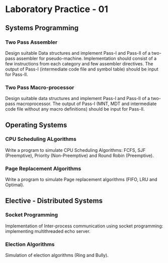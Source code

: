 # Laboratory Practice - 01

## Systems Programming

### Two Pass Assembler
Design suitable Data structures and implement Pass-I and Pass-II of a two-pass assembler for
pseudo-machine. Implementation should consist of a few instructions from each category and
few assembler directives. The output of Pass-I (intermediate code file and symbol table) should
be input for Pass-II.

### Two Pass Macro-processor
Design suitable data structures and implement Pass-I and Pass-II of a two-pass macroprocessor. The output of Pass-I (MNT, MDT and intermediate code file without any macro definitions) should be input for Pass-II.

## Operating Systems

### CPU Scheduling ALgorithms
Write a program to simulate CPU Scheduling Algorithms: FCFS, SJF (Preemptive), Priority
(Non-Preemptive) and Round Robin (Preemptive).

### Page Replacement Algorithms
Write a program to simulate Page replacement algorithms (FIFO, LRU and Optimal).

## Elective - Distributed Systems

### Socket Programming
Implementation of Inter-process communication using socket programming: implementing
multithreaded echo server.

### Election Algorithms
Simulation of election algorithms (Ring and Bully).
